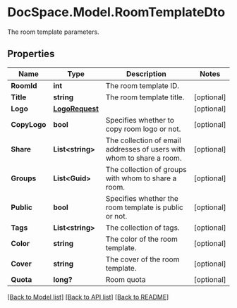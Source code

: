# DocSpace.Model.RoomTemplateDto
The room template parameters.

## Properties

Name | Type | Description | Notes
------------ | ------------- | ------------- | -------------
**RoomId** | **int** | The room template ID. | 
**Title** | **string** | The room template title. | [optional] 
**Logo** | [**LogoRequest**](.md) |  | [optional] 
**CopyLogo** | **bool** | Specifies whether to copy room logo or not. | [optional] 
**Share** | **List&lt;string&gt;** | The collection of email addresses of users with whom to share a room. | [optional] 
**Groups** | **List&lt;Guid&gt;** | The collection of groups with whom to share a room. | [optional] 
**Public** | **bool** | Specifies whether the room template is public or not. | [optional] 
**Tags** | **List&lt;string&gt;** | The collection of tags. | [optional] 
**Color** | **string** | The color of the room template. | [optional] 
**Cover** | **string** | The cover of the room template. | [optional] 
**Quota** | **long?** | Room quota | [optional] 

[[Back to Model list]](../README.md#documentation-for-models) [[Back to API list]](../README.md#documentation-for-api-endpoints) [[Back to README]](../README.md)

